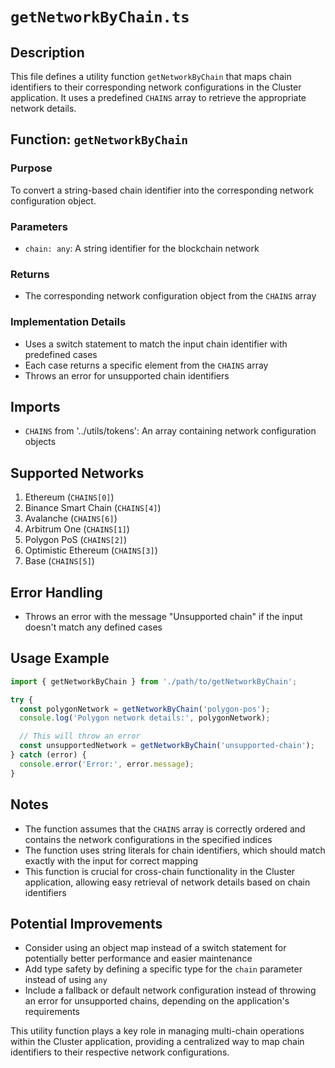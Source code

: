 # `getNetworkByChain.ts`

## Description
This file defines a utility function `getNetworkByChain` that maps chain identifiers to their corresponding network configurations in the Cluster application. It uses a predefined `CHAINS` array to retrieve the appropriate network details.

## Function: `getNetworkByChain`

### Purpose
To convert a string-based chain identifier into the corresponding network configuration object.

### Parameters
- `chain: any`: A string identifier for the blockchain network

### Returns
- The corresponding network configuration object from the `CHAINS` array

### Implementation Details
- Uses a switch statement to match the input chain identifier with predefined cases
- Each case returns a specific element from the `CHAINS` array
- Throws an error for unsupported chain identifiers

## Imports
- `CHAINS` from '../utils/tokens': An array containing network configuration objects

## Supported Networks
1. Ethereum (`CHAINS[0]`)
2. Binance Smart Chain (`CHAINS[4]`)
3. Avalanche (`CHAINS[6]`)
4. Arbitrum One (`CHAINS[1]`)
5. Polygon PoS (`CHAINS[2]`)
6. Optimistic Ethereum (`CHAINS[3]`)
7. Base (`CHAINS[5]`)

## Error Handling
- Throws an error with the message "Unsupported chain" if the input doesn't match any defined cases

## Usage Example
```typescript
import { getNetworkByChain } from './path/to/getNetworkByChain';

try {
  const polygonNetwork = getNetworkByChain('polygon-pos');
  console.log('Polygon network details:', polygonNetwork);

  // This will throw an error
  const unsupportedNetwork = getNetworkByChain('unsupported-chain');
} catch (error) {
  console.error('Error:', error.message);
}
```

## Notes
- The function assumes that the `CHAINS` array is correctly ordered and contains the network configurations in the specified indices
- The function uses string literals for chain identifiers, which should match exactly with the input for correct mapping
- This function is crucial for cross-chain functionality in the Cluster application, allowing easy retrieval of network details based on chain identifiers

## Potential Improvements
- Consider using an object map instead of a switch statement for potentially better performance and easier maintenance
- Add type safety by defining a specific type for the `chain` parameter instead of using `any`
- Include a fallback or default network configuration instead of throwing an error for unsupported chains, depending on the application's requirements

This utility function plays a key role in managing multi-chain operations within the Cluster application, providing a centralized way to map chain identifiers to their respective network configurations.
